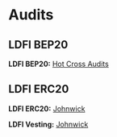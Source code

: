 # Audits

## LDFI BEP20

**LDFI BEP20:**  [Hot Cross Audits](https://github.com/hotcrosscom/audits)

## LDFI ERC20

**LDFI ERC20:** [Johnwick](https://github.com/lendefi/audits/blob/79a6786db7dc33167e8085a2383ac0437ad42596/Lendefi%20Token%20%28LDFI%29%20Audit%20Report.pdf)  
  
**LDFI Vesting:** [Johnwick](https://github.com/lendefi/audits/blob/79a6786db7dc33167e8085a2383ac0437ad42596/LendefiTokenVesting%20Audit%20Report.pdf)

  


